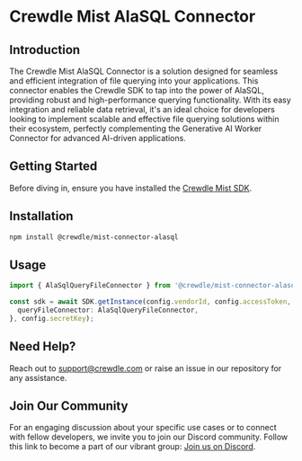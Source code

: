 # Crewdle Mist AlaSQL Connector

## Introduction

The Crewdle Mist AlaSQL Connector is a solution designed for seamless and efficient integration of file querying into your applications. This connector enables the Crewdle SDK to tap into the power of AlaSQL, providing robust and high-performance querying functionality. With its easy integration and reliable data retrieval, it's an ideal choice for developers looking to implement scalable and effective file querying solutions within their ecosystem, perfectly complementing the Generative AI Worker Connector for advanced AI-driven applications.

## Getting Started

Before diving in, ensure you have installed the [Crewdle Mist SDK](https://www.npmjs.com/package/@crewdle/web-sdk).

## Installation

```bash
npm install @crewdle/mist-connector-alasql
```

## Usage

```TypeScript
import { AlaSqlQueryFileConnector } from '@crewdle/mist-connector-alasql';

const sdk = await SDK.getInstance(config.vendorId, config.accessToken, {
  queryFileConnector: AlaSqlQueryFileConnector,
}, config.secretKey);
```

## Need Help?

Reach out to support@crewdle.com or raise an issue in our repository for any assistance.

## Join Our Community

For an engaging discussion about your specific use cases or to connect with fellow developers, we invite you to join our Discord community. Follow this link to become a part of our vibrant group: [Join us on Discord](https://discord.gg/XJ3scBYX).
